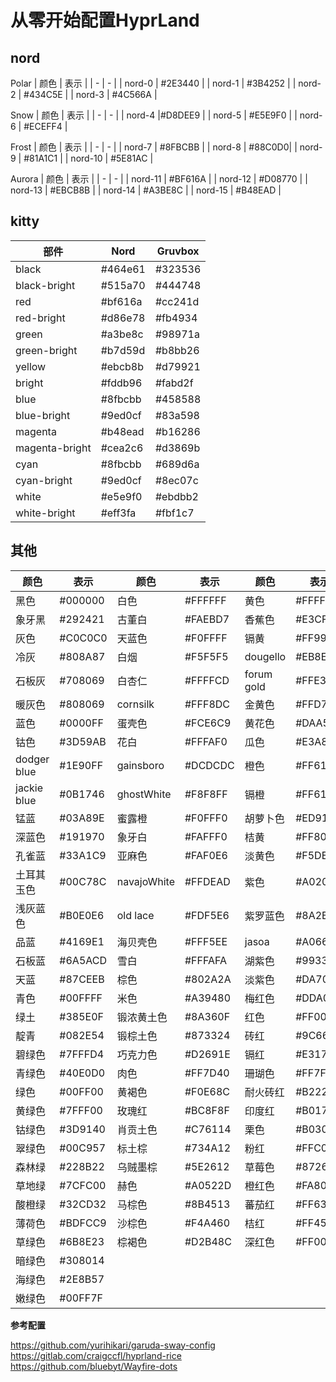 # 从零开始配置HyprLand

## nord

Polar
| 颜色 | 表示 |
| - | - |
| nord-0 | #2E3440 |
| nord-1 | #3B4252 |
| nord-2 | #434C5E |
| nord-3 | #4C566A |

Snow
| 颜色 | 表示 |
| - | - |
| nord-4 |#D8DEE9 |
| nord-5 | #E5E9F0 |
| nord-6 | #ECEFF4 |

Frost
| 颜色 | 表示 |
| - | - |
| nord-7 | #8FBCBB |
| nord-8 | #88C0D0|
| nord-9 | #81A1C1 |
| nord-10 | #5E81AC |

Aurora
| 颜色 | 表示 |
| - | - |
| nord-11 | #BF616A |
| nord-12 | #D08770 |
| nord-13 | #EBCB8B |
| nord-14 | #A3BE8C |
| nord-15 | #B48EAD |

## kitty

| 部件 | Nord | Gruvbox |
| --- | ---- | ---- |
| black | #464e61 | #323536 |
| black-bright | #515a70 | #444748 |
| red | #bf616a | #cc241d |
| red-bright | #d86e78 | #fb4934 |
| green | #a3be8c | #98971a |
| green-bright | #b7d59d | #b8bb26 |
| yellow | #ebcb8b | #d79921 |
| bright | #fddb96 | #fabd2f |
| blue | #8fbcbb | #458588 |
| blue-bright | #9ed0cf | #83a598 |
| magenta | #b48ead | #b16286 |
| magenta-bright | #cea2c6 | #d3869b |
| cyan | #8fbcbb | #689d6a |
| cyan-bright | #9ed0cf | #8ec07c |
| white | #e5e9f0 | #ebdbb2 |
| white-bright | #eff3fa | #fbf1c7 |

## 其他

| 颜色  | 表示 |   颜色  |   表示   | 颜色 | 表示 |
|  -----  | -----  | --------- |---------  | -------|--------|
|黑色|#000000|白色|#FFFFFF|黄色|#FFFF00 |
|象牙黑|#292421|古董白|#FAEBD7|香蕉色|#E3CF57|
|灰色|#C0C0C0 |天蓝色|#F0FFFF|镉黄|#FF9912|
|冷灰|#808A87|白烟|#F5F5F5|dougello|#EB8E55|
|石板灰|#708069|白杏仁|#FFFFCD|forum gold|#FFE384|
|暖灰色|#808069|cornsilk|#FFF8DC|金黄色|#FFD700|
|蓝色|#0000FF|蛋壳色|#FCE6C9|黄花色|#DAA569|
|钴色|#3D59AB|花白|#FFFAF0|瓜色|#E3A869|
|dodger blue|#1E90FF|gainsboro|#DCDCDC|橙色|#FF6100|
|jackie blue|#0B1746|ghostWhite|#F8F8FF|镉橙|#FF6103|
|锰蓝|#03A89E|蜜露橙|#F0FFF0|胡萝卜色|#ED9121|
|深蓝色|#191970|象牙白|#FAFFF0|桔黄|#FF8000|
|孔雀蓝|#33A1C9|亚麻色|#FAF0E6|淡黄色|#F5DEB3|
|土耳其玉色|#00C78C|navajoWhite|#FFDEAD|紫色|#A020F0|
|浅灰蓝色|#B0E0E6|old lace|#FDF5E6|紫罗蓝色|#8A2BE2|
|品蓝|#4169E1|海贝壳色|#FFF5EE|jasoa|#A066D3|
|石板蓝|#6A5ACD|雪白|#FFFAFA|湖紫色|#9933FA|
|天蓝|#87CEEB|棕色|#802A2A|淡紫色|#DA70D6|
|青色|#00FFFF|米色|#A39480|梅红色|#DDA0DD|
|绿土|#385E0F|锻浓黄土色|#8A360F|红色|#FF0000|
|靛青|#082E54|锻棕土色|#873324|砖红|#9C661F|
|碧绿色|#7FFFD4|巧克力色|#D2691E|镉红|#E3170D|
|青绿色|#40E0D0|肉色|#FF7D40|珊瑚色|#FF7F50|
|绿色|#00FF00|黄褐色|#F0E68C|耐火砖红|#B22222|
|黄绿色|#7FFF00|玫瑰红|#BC8F8F|印度红|#B0171F|
|钴绿色|#3D9140|肖贡土色|#C76114|栗色|#B03060|
|翠绿色|#00C957|标土棕|#734A12|粉红|#FFC0CB|
|森林绿|#228B22|乌贼墨棕|#5E2612|草莓色|#872657|
|草地绿|#7CFC00|赫色|#A0522D|橙红色|#FA8072|
|酸橙绿|#32CD32|马棕色|#8B4513|蕃茄红|#FF6347|
|薄荷色|#BDFCC9|沙棕色|#F4A460|桔红|#FF4500|
|草绿色|#6B8E23|棕褐色|#D2B48C|深红色|#FF00FF|
|暗绿色|#308014|     |       |     |      |
|海绿色|#2E8B57|     |       |     |      |
|嫩绿色|#00FF7F|     |       |     |      |

**参考配置**

<https://github.com/yurihikari/garuda-sway-config>
<https://gitlab.com/craigccfl/hyprland-rice>
<https://github.com/bluebyt/Wayfire-dots>
